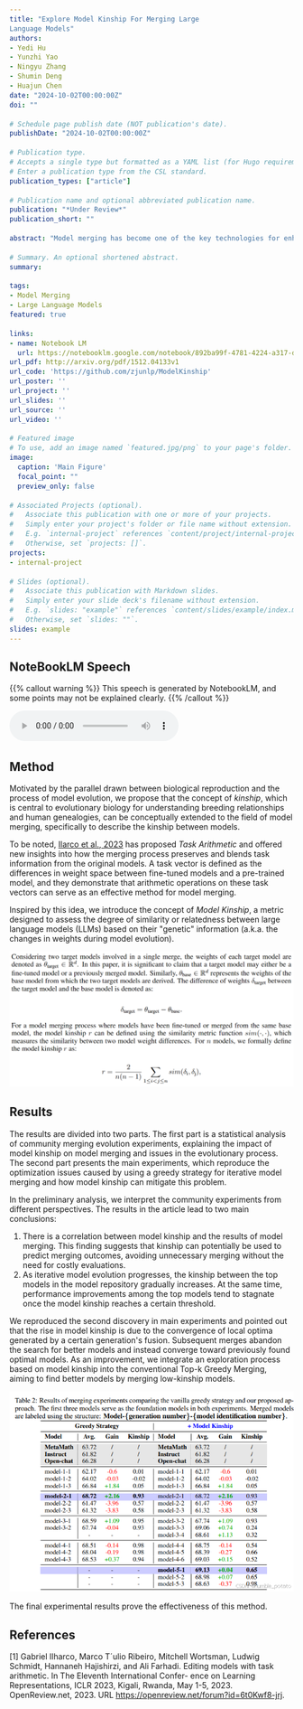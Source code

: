 ```yaml
---
title: "Explore Model Kinship For Merging Large
Language Models"
authors:
- Yedi Hu
- Yunzhi Yao
- Ningyu Zhang
- Shumin Deng
- Huajun Chen
date: "2024-10-02T00:00:00Z"
doi: ""

# Schedule page publish date (NOT publication's date).
publishDate: "2024-10-02T00:00:00Z"

# Publication type.
# Accepts a single type but formatted as a YAML list (for Hugo requirements).
# Enter a publication type from the CSL standard.
publication_types: ["article"]

# Publication name and optional abbreviated publication name.
publication: "*Under Review*"
publication_short: ""

abstract: "Model merging has become one of the key technologies for enhancing the capabilities and efficiency of Large Language Models (LLMs). However, our understanding of the expected performance gains and principles when merging any two models remains limited. In this work, we introduce *model kinship*, the degree of similarity or relatedness between LLMs, analogous to *biological evolution*. With comprehensive empirical analysis, we find that there is a certain relationship between model kinship and the performance gains after model merging, which can help guide our selection of candidate models. Inspired by this, we propose a new model merging strategy: Top-k Greedy Merging with Model Kinship, which can yield better performance on benchmark datasets. Specifically, we discover that using model kinship as a criterion can assist us in continuously performing model merging, alleviating the degradation (local optima) in model evolution, whereas model kinship can serve as a guide to escape these traps."

# Summary. An optional shortened abstract.
summary: 

tags:
- Model Merging
- Large Language Models
featured: true

links:
- name: Notebook LM
  url: https://notebooklm.google.com/notebook/892ba99f-4781-4224-a317-d2a9f8abfed6/audio
url_pdf: http://arxiv.org/pdf/1512.04133v1
url_code: 'https://github.com/zjunlp/ModelKinship'
url_poster: ''
url_project: ''
url_slides: ''
url_source: ''
url_video: ''

# Featured image
# To use, add an image named `featured.jpg/png` to your page's folder. 
image:
  caption: 'Main Figure'
  focal_point: ""
  preview_only: false

# Associated Projects (optional).
#   Associate this publication with one or more of your projects.
#   Simply enter your project's folder or file name without extension.
#   E.g. `internal-project` references `content/project/internal-project/index.md`.
#   Otherwise, set `projects: []`.
projects:
- internal-project

# Slides (optional).
#   Associate this publication with Markdown slides.
#   Simply enter your slide deck's filename without extension.
#   E.g. `slides: "example"` references `content/slides/example/index.md`.
#   Otherwise, set `slides: ""`.
slides: example
---
```

## NoteBookLM Speech

{{% callout warning %}}
This speech is generated by NotebookLM, and some points may not be explained clearly.
{{% /callout %}}

<audio controls preload="auto">
 <source src="notebook.mp3">
</audio>

## Method

Motivated by the parallel drawn between biological reproduction and the process of model evolution, we propose that the concept of *kinship*, which is central to evolutionary biology for understanding breeding relationships and human genealogies, can be conceptually extended to the field of model merging, specifically to describe the kinship between models.

To be noted, [Ilarco et al., 2023](#) has proposed *Task Arithmetic* and offered new insights into how the merging process preserves and blends task information from the original models. A task vector is defined as the differences in weight space between fine-tuned models and a pre-trained model, and they demonstrate that arithmetic operations on these task vectors can serve as an effective method for model merging.

Inspired by this idea, we introduce the concept of *Model Kinship*, a metric designed to assess the degree of similarity or relatedness between large language models (LLMs) based on their "genetic" information (a.k.a. the changes in weights during model evolution).  

![Method](method.png "")

## Results

The results are divided into two parts. The first part is a statistical analysis of community merging evolution experiments, explaining the impact of model kinship on model merging and issues in the evolutionary process. The second part presents the main experiments, which reproduce the optimization issues caused by using a greedy strategy for iterative model merging and how model kinship can mitigate this problem.

In the preliminary analysis, we interpret the community experiments from different perspectives. The results in the article lead to two main conclusions:

1. There is a correlation between model kinship and the results of model merging. This finding suggests that kinship can potentially be used to predict merging outcomes, avoiding unnecessary merging without the need for costly evaluations.  
2. As iterative model evolution progresses, the kinship between the top models in the model repository gradually increases. At the same time, performance improvements among the top models tend to stagnate once the model kinship reaches a certain threshold.

We reproduced the second discovery in main experiments and pointed out that the rise in model kinship is due to the convergence of local optima generated by a certain generation's fusion. Subsequent merges abandon the search for better models and instead converge toward previously found optimal models. As an improvement, we integrate an exploration process based on model kinship into the conventional Top-k Greedy Merging, aiming to find better models by merging low-kinship models.

![Reuslts](results.png "")

The final experimental results prove the effectiveness of this method.


## References
[1] Gabriel Ilharco, Marco T´ulio Ribeiro, Mitchell Wortsman, Ludwig Schmidt, Hannaneh Hajishirzi,
and Ali Farhadi. Editing models with task arithmetic. In The Eleventh International Confer-
ence on Learning Representations, ICLR 2023, Kigali, Rwanda, May 1-5, 2023. OpenReview.net, 2023. URL https://openreview.net/forum?id=6t0Kwf8-jrj.
